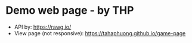 # Demo web page - by THP

- API by: https://rawg.io/
- View page (not responsive): https://tahaphuong.github.io/game-page
